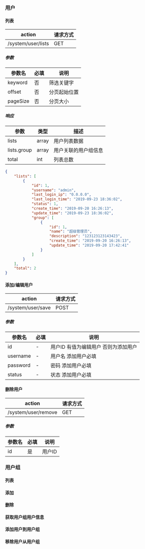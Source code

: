 ### 用户

#### 列表

| action | 请求方式 |
| --- | --- |
| /system/user/lists | GET |

##### 参数

| 参数名 | 必填 | 说明 |
| --- | --- | --- |
| keyword | 否 |  筛选关键字 | 
| offset | 否 |  分页起始位置 | 
| pageSize | 否 |  分页大小 | 

##### 响应

| 参数 | 类型|描述 |
| --- | --- | --- |
| lists |array | 用户列表数据 |
| lists.group | array | 用户关联的用户组信息 |
| total | int | 列表总数 |

```json
{
    "lists": [
        {
            "id": 1,
            "username": "admin",
            "last_login_ip": "0.0.0.0",
            "last_login_time": "2019-09-23 18:36:02",
            "status": 1,
            "create_time": "2019-09-20 16:26:13",
            "update_time": "2019-09-23 18:36:02",
            "group": [
                {
                    "id": 1,
                    "name": "超级管理员",
                    "description": "123123123143423",
                    "create_time": "2019-09-20 16:26:13",
                    "update_time": "2019-09-20 17:42:41"
                }
            ]
        }
    ],
    "total": 2
}
```

#### 添加/编辑用户

| action | 请求方式 |
| --- | --- |
| /system/user/save | POST |

##### 参数

| 参数名 | 必填 | 说明 |
| --- | --- | --- |
| id | - |  用户ID 有值为编辑用户 否则为添加用户 | 
| username | - |  用户名 添加用户必填 | 
| password | - |  密码 添加用户必填 | 
| status | - |  状态 添加用户必填 |

#### 删除用户

| action | 请求方式 |
| --- | --- |
| /system/user/remove | GET |

##### 参数

| 参数名 | 必填 | 说明 |
| --- | --- | --- |
| id | 是 |  用户ID| 

### 用户组

#### 列表

#### 添加

#### 删除

#### 获取用户组用户信息

#### 添加用户到用户组

#### 移除用户从用户组